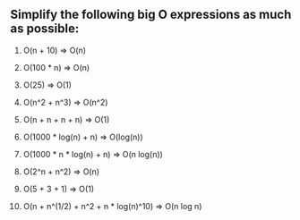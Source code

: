 ## Simplify the following big O expressions as much as possible:

1. O(n + 10) => O(n)

2. O(100 \* n) => O(n)

3. O(25) => O(1)

4. O(n^2 + n^3) => O(n^2)

5. O(n + n + n + n) => O(1)

6. O(1000 \* log(n) + n) => O(log(n))

7. O(1000 \* n \* log(n) + n) => O(n log(n))

8. O(2^n + n^2) => O(n)

9. O(5 + 3 + 1) => O(1)

10. O(n + n^(1/2) + n^2 + n \* log(n)^10) => O(n log n)
